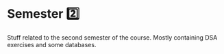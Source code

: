 # Semester :two:

Stuff related to the second semester of the course. Mostly containing DSA exercises and some databases.
